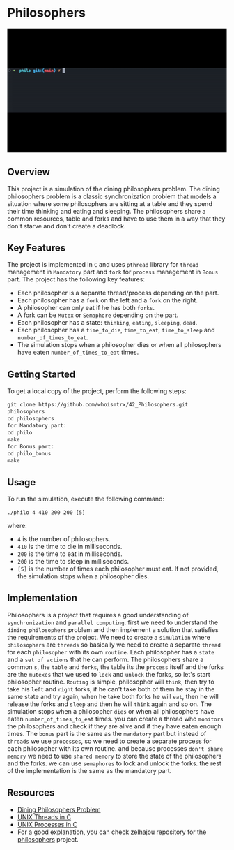 # Philosophers

![](https://github.com/whoismtrx/42_Philosophers/blob/main/philosophers.gif)

## Overview

This project is a simulation of the dining philosophers problem. The dining philosophers problem is a classic synchronization problem that models a situation where some philosophers are sitting at a table and they spend their time thinking and eating and sleeping. The philosophers share a common resources, table and forks and have to use them in a way that they don't starve and don't create a deadlock.

## Key Features

The project is implemented in `C` and uses `pthread` library for `thread` management in `Mandatory` part and `fork` for `process` management in `Bonus` part. The project has the following key features:
- Each philosopher is a separate thread/process depending on the part.
- Each philosopher has a `fork` on the left and a `fork` on the right.
- A philosopher can only eat if he has both `forks`.
- A fork can be `Mutex` or `Semaphore` depending on the part.
- Each philosopher has a state: `thinking`, `eating`, `sleeping`, `dead`.
- Each philosopher has a `time_to_die`, `time_to_eat`, `time_to_sleep` and `number_of_times_to_eat`.
- The simulation stops when a philosopher dies or when all philosophers have eaten `number_of_times_to_eat` times.

## Getting Started

To get a local copy of the project, perform the following steps:
```
git clone https://github.com/whoismtrx/42_Philosophers.git philosophers
cd philosophers
for Mandatory part:
cd philo
make
for Bonus part:
cd philo_bonus
make
```

## Usage

To run the simulation, execute the following command:
```
./philo 4 410 200 200 [5]
```
where:
- `4` is the number of philosophers.
- `410` is the time to die in milliseconds.
- `200` is the time to eat in milliseconds.
- `200` is the time to sleep in milliseconds.
- `[5]` is the number of times each philosopher must eat. If not provided, the simulation stops when a philosopher dies.

## Implementation

Philosophers is a project that requires a good understanding of `synchronization` and `parallel computing`. first we need to understand the `dining philosophers` problem and then implement a solution that satisfies the requirements of the project.
We need to create a `simulation` where `philosophers` are `threads` so basically we need to create a separate `thread` for each `philosopher` with its own `routine`. Each philosopher has a `state` and a `set of actions` that he can perform. The philosophers share a common `s`, the `table` and `forks`, the table its the `process` itself and the forks are the `mutexes` that we used to `lock` and `unlock` the forks, so let's start philosopher routine. `Routing` is simple, philosopher will `think`, then try to take his `left` and `right` forks, if he can't take both of them he stay in the same state and try again, when he take both forks he will `eat`, then he will release the forks and `sleep` and then he will `think` again and so on. The simulation stops when a philosopher `dies` or when all philosophers have eaten `number_of_times_to_eat` times. you can create a thread who `monitors` the philosophers and check if they are alive and if they have eaten enough times.
The `bonus` part is the same as the `mandatory` part but instead of `threads` we use `processes`, so we need to create a separate process for each philosopher with its own routine. and because processes `don't share memory` we need to use `shared memory` to store the state of the philosophers and the forks. we can use `semaphores` to lock and unlock the forks.
the rest of the implementation is the same as the mandatory part.

## Resources

- [Dining Philosophers Problem](https://lass.cs.umass.edu/~shenoy/courses/fall13/lectures/Lec10_notes.pdf)
- [UNIX Threads in C](https://www.youtube.com/watch?v=d9s_d28yJq0&list=PLfqABt5AS4FmuQf70psXrsMLEDQXNkLq2)
- [UNIX Processes in C](https://www.youtube.com/watch?v=cex9XrZCU14&list=PLfqABt5AS4FkW5mOn2Tn9ZZLLDwA3kZUY)
- For a good explanation, you can check [zelhajou](https://github.com/zelhajou) repository for the [philosophers](https://github.com/zelhajou/42-philosophers) project.